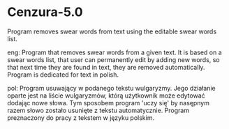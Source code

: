 # Cenzura-5.0
Program removes swear words from text using the editable swear words list.

eng:
Program that removes swear words from a given text. 
It is based on a swear words list, that user can permanently edit by adding new words, 
so that next time they are found in text, they are removed automatically.
Program is dedicated for text in polish.

pol:
Program usuwający w podanego tekstu wulgaryzmy. 
Jego działanie oparte jest na liście wulgaryzmów, którą użytkownik może edytować 
dodając nowe słowa. Tym sposobem program 'uczy się' by nasępnym razem słowo 
zostało usunięte z tekstu automatycznie.
Program preznaczony do pracy z tekstem w języku polskim.
